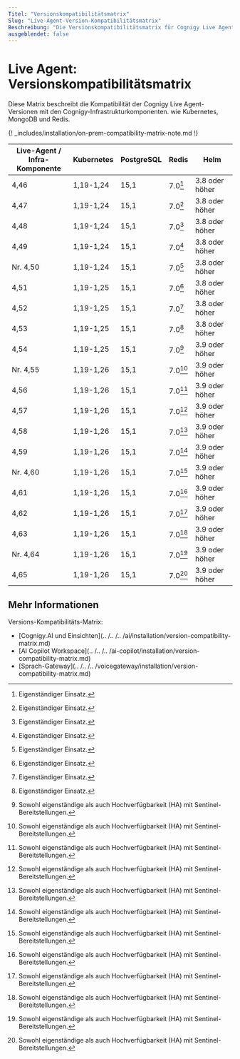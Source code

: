 ```yaml
---
Titel: "Versionskompatibilitätsmatrix"
Slug: "Live-Agent-Version-Kompatibilitätsmatrix"
Beschreibung: "Die Versionskompatibilitätsmatrix für Cognigy Live Agent und Infrastrukturkomponenten liefert wertvolle Erkenntnisse und gewährleistet eine nahtlose Integration und Upgrades für eine optimale Leistung."
ausgeblendet: false
---
```


# Live Agent: Versionskompatibilitätsmatrix

Diese Matrix beschreibt die Kompatibilität der Cognigy Live Agent-Versionen mit den Cognigy-Infrastrukturkomponenten.
wie Kubernetes, MongoDB und Redis. 

{! _includes/installation/on-prem-compatibility-matrix-note.md !}

| Live-Agent /<br> Infra-Komponente | Kubernetes | PostgreSQL | Redis | Helm |
|----------------------------------|------------|------------|----------|---------------|
| 4,46 | 1,19-1,24 | 15,1 | 7.0[^*] | 3.8 oder höher |
| 4,47 | 1,19-1,24 | 15,1 | 7.0[^*] | 3.8 oder höher |
| 4,48 | 1,19-1,24 | 15,1 | 7.0[^*] | 3.8 oder höher |
| 4,49 | 1,19-1,24 | 15,1 | 7.0[^*] | 3.8 oder höher |
| Nr. 4,50 | 1,19-1,24 | 15,1 | 7.0[^*] | 3.8 oder höher |
| 4,51 | 1,19-1,25 | 15,1 | 7.0[^*] | 3.8 oder höher |
| 4,52 | 1,19-1,25 | 15,1 | 7.0[^*] | 3.8 oder höher |
| 4,53 | 1,19-1,25 | 15,1 | 7.0[^*] | 3.8 oder höher |
| 4,54 | 1,19-1,25 | 15,1 | 7.0[^**] | 3.9 oder höher |
| Nr. 4,55 | 1,19-1,26 | 15,1 | 7.0[^**] | 3.9 oder höher |
| 4,56 | 1,19-1,26 | 15,1 | 7.0[^**] | 3.9 oder höher |
| 4,57 | 1,19-1,26 | 15,1 | 7.0[^**] | 3.9 oder höher |
| 4,58 | 1,19-1,26 | 15,1 | 7.0[^**] | 3.9 oder höher |
| 4,59 | 1,19-1,26 | 15,1 | 7.0[^**] | 3.9 oder höher |
| Nr. 4,60 | 1,19-1,26 | 15,1 | 7.0[^**] | 3.9 oder höher |
| 4,61 | 1,19-1,26 | 15,1 | 7.0[^**] | 3.9 oder höher |
| 4,62 | 1,19-1,26 | 15,1 | 7.0[^**] | 3.9 oder höher |
| 4,63 | 1,19-1,26 | 15,1 | 7.0[^**] | 3.9 oder höher |
| Nr. 4,64 | 1,19-1,26 | 15,1 | 7.0[^**] | 3.9 oder höher |
| 4,65 | 1,19-1,26 | 15,1 | 7.0[^**] | 3.9 oder höher |

[^*]: Eigenständiger Einsatz.

[^**]: Sowohl eigenständige als auch Hochverfügbarkeit (HA) mit Sentinel-Bereitstellungen.

## Mehr Informationen

Versions-Kompatibilitäts-Matrix:

- [Cognigy.AI und Einsichten](.. /.. /.. /ai/installation/version-compatibility-matrix.md)
- [AI Copilot Workspace](.. /.. /.. /ai-copilot/installation/version-compatibility-matrix.md)
- [Sprach-Gateway](.. /.. /.. /voicegateway/installation/version-compatibility-matrix.md)